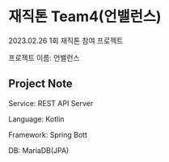 # 재직톤 Team4(언밸런스)
2023.02.26 1회 재직톤 참여 프로젝트

프로젝트 이름: 언밸런스

## Project Note
Service: REST API Server

Language: Kotlin 

Framework: Spring Bott

DB: MariaDB(JPA)
